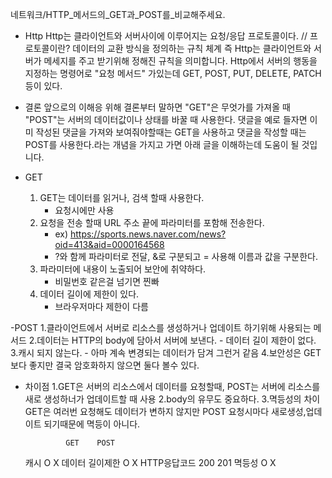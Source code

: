 네트워크/HTTP_메서드의_GET과_POST를_비교해주세요.

- Http
  Http는 클라이언트와 서버사이에 이루어지는 요청/응답 프로토콜이다.    // 프로토콜이란?  데이터의 교환 방식을 정의하는 규칙 체계
  즉 Http는 클라이언트와 서버가 메세지를 주고 받기위해 정해진 규칙을 의미합니다.
  Http에서 서버의 행동을 지정하는 명령어로 "요청 메서드" 가있는데 GET, POST, PUT, DELETE, PATCH 등이 있다.

- 결론
    앞으로의 이해응 위해 결론부터 말하면 "GET"은 무엇가를 가져올 때 "POST"는 서버의 데이터값이나 상태를 바꿀 때 사용한다.
    댓글을 예로 들자면 이미 작성된 댓글을 가져와 보여줘야할때는 GET을 사용하고 댓글을 작성할 때는 POST를 사용한다.라는 개념을 가지고 가면 아래 글을 이해하는데 도움이 될 것입니다.

- GET
  1. GET는 데이터를 읽거나, 검색 할때 사용한다.
      - 요청시에만 사용
  2. 요청을 전송 할때 URL 주소 끝에 파라미터를 포함해 전송한다.
      - ex) https://sports.news.naver.com/news?oid=413&aid=0000164568
      - ?와 함께 파라미터로 전달, &로 구분되고 = 사용해 이름과 값을 구분한다.
  3. 파라미터에 내용이 노출되어 보안에 취약하다.
      - 비밀번호 같은걸 넘기면 찐빠
  4. 데이터 길이에 제한이 있다.
      - 브라우저마다 제한이 다름

-POST
  1.클라이언트에서 서버로 리소스를 생성하거나 업데이트 하기위해 사용되는 메서드
  2.데이터는 HTTP의 body에 담아서 서버에 보낸다.
      - 데이터 길이 제한이 없다.
  3.캐시 되지 않는다.
      - 아마 계속 변경되는 데이터가 담겨 그런거 같음
  4.보안성은 GET보다 좋지만 결국 암호화하지 않으면 둘다 볼수 있다.

- 차이점
  1.GET은 서버의 리소스에서 데이터를 요청할때, POST는 서버에 리소스를 새로 생성하너가 업데이트할 때 사용 
  2.body의 유무도 중요하다.
  3.멱등성의 차이 GET은 여러번 요청해도 데이터가 변하지 않지만 POST 요청시마다 새로생성,업데이트 되기때문에 멱등이 아니다.

               GET    POST
  캐시           O      X
  데이터 길이제한   O      X
  HTTP응답코드  200     201
  멱등성         O       X

  
  
